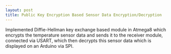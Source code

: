 ```yaml
---
layout: post
title: Public Key Encryption Based Sensor Data Encryption/Decryption
---
```


Implemented Diffie-Hellman key exchange based module in Atmega8 which encrypts the temperature sensor data and sends it to the receiver module, connected via USART, which then decrypts this sensor data which is displayed on an Arduino via SPI.
